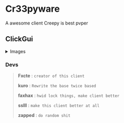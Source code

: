 # Cr33pyware

A awesome client
Creepy is best pvper
## ClickGui

<details>
 <summary>Images</summary>

![](https://imgur.com/dWHD9J9.png)
</details>

### Devs


> **Fxcte** : `creator of this client`
>
> **kuro** : `Rewrite the base twice based`
>
> **faxhax** : `hwid lock things, make client better`
>
> **sslll** : `make this client better at all`
>
>**zapped** : `do random shit`
